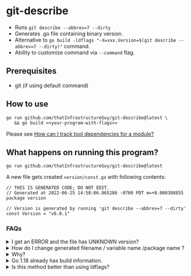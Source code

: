 # git-describe

* Runs `git describe --abbrev=7 --dirty`
* Generates .go file containing binary version.
* Alternative to `go build -ldflags "-X=xxx.Version=$(git describe --abbrev=7 --dirty)"` command.
* Ability to customize command via `--command` flag.

## Prerequisites
* git (if using default command)

## How to use

```
go run github.com/thatInfrastructureGuy/git-describe@latest \
   && go build <<your-program-with-flags>>
```

Please see [How can I track tool dependencies for a module?](https://github.com/golang/go/wiki/Modules#how-can-i-track-tool-dependencies-for-a-module)

## What happens on running this program?

```
go run github.com/thatInfrastructureGuy/git-describe@latest
```

A new file gets created `version/const.go` with following contents:

```
// THIS IS GENERATED CODE; DO NOT EDIT.
// Generated at 2022-06-25 14:58:06.865286 -0700 PDT m=+0.000388855
package version

// Version is generated by running 'git describe --abbrev=7 --dirty'
const Version = "v0.0.1"
```

### FAQs

<details>
<summary>
  I get an ERROR and the file has UNKNOWN version? 
</summary>

  `const Version = "UNKNOWN"`
  1. Please make sure you have `git` binary installed.
  2. Check the output of `git describe --abbrev=7 --dirty` manually for your repository.
</details>

<details>
<summary>
  How do I change generated filename / variable name /package name ?
</summary> 

  ```
  go run github.com/thatInfrastructureGuy/git-describe@latest \
     --filepath=version/version.go --package=version --variable=Version
  ```
</details>

<details>
<summary>
  Why?
</summary>

  * I wanted the build to error out if I _forgot_ to generate version. Just make sure you using the `Version` variable somewhere in your program for it to error out.

</details>

<details>
<summary>
 Go 1.18 already has build information.
</summary>
 
| Git-Describe Features | Go 1.18  | 
|-----------------------|----------|
|Git SHA| ✅ | 
|Git Tag| ❌ Works with `go install`.`go build` returns `(devel)`. https://github.com/golang/go/issues/50603 | 
|Number of commits since last tag| ❌ |
|Dirty Flag| ✅ |

</details>

<details>
<summary>
  Is this method better than using ldflags?
</summary>
  ¯\_(ツ)_/¯
</details>
